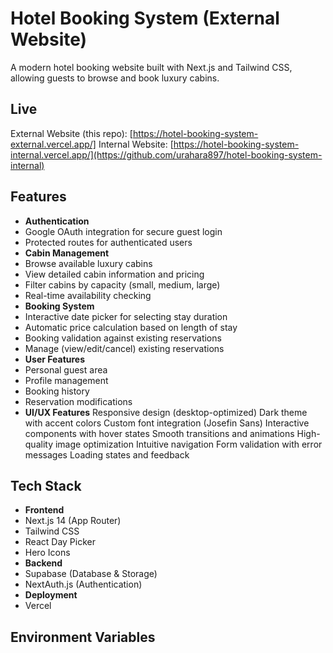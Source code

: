 # Hotel Booking System (External Website)

A modern hotel booking website built with Next.js and Tailwind CSS, allowing guests to browse and book luxury cabins.

## Live

External Website (this repo): [https://hotel-booking-system-external.vercel.app/]
Internal Website: [https://hotel-booking-system-internal.vercel.app/](https://github.com/urahara897/hotel-booking-system-internal)

## Features

- **Authentication**
- Google OAuth integration for secure guest login
- Protected routes for authenticated users
- **Cabin Management**
- Browse available luxury cabins
- View detailed cabin information and pricing
- Filter cabins by capacity (small, medium, large)
- Real-time availability checking
- **Booking System**
- Interactive date picker for selecting stay duration
- Automatic price calculation based on length of stay
- Booking validation against existing reservations
- Manage (view/edit/cancel) existing reservations
- **User Features**
- Personal guest area
- Profile management
- Booking history
- Reservation modifications
- **UI/UX Features**
  Responsive design (desktop-optimized)
  Dark theme with accent colors
  Custom font integration (Josefin Sans)
  Interactive components with hover states
  Smooth transitions and animations
  High-quality image optimization
  Intuitive navigation
  Form validation with error messages
  Loading states and feedback

## Tech Stack

- **Frontend**
- Next.js 14 (App Router)
- Tailwind CSS
- React Day Picker
- Hero Icons
- **Backend**
- Supabase (Database & Storage)
- NextAuth.js (Authentication)
- **Deployment**
- Vercel

## Environment Variables
